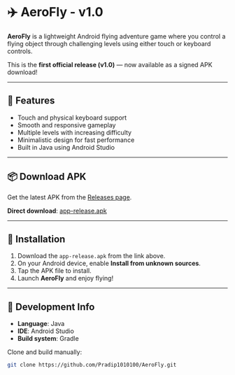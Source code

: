 # ✈️ AeroFly - v1.0

**AeroFly** is a lightweight Android flying adventure game where you control a flying object through challenging levels using either touch or keyboard controls.

This is the **first official release (v1.0)** — now available as a signed APK download!

---

## 🚀 Features

- Touch and physical keyboard support
- Smooth and responsive gameplay
- Multiple levels with increasing difficulty
- Minimalistic design for fast performance
- Built in Java using Android Studio

---

## 📦 Download APK

Get the latest APK from the [Releases page](https://github.com/Pradip1010100/AeroFly/releases).

**Direct download**: [app-release.apk](https://github.com/Pradip1010100/AeroFly/releases/download/v1.0.0/app-release.apk)

---

## 📲 Installation

1. Download the `app-release.apk` from the link above.
2. On your Android device, enable **Install from unknown sources**.
3. Tap the APK file to install.
4. Launch **AeroFly** and enjoy flying!

---

## 🧪 Development Info

- **Language**: Java  
- **IDE**: Android Studio  
- **Build system**: Gradle

Clone and build manually:

```bash
git clone https://github.com/Pradip1010100/AeroFly.git
```
